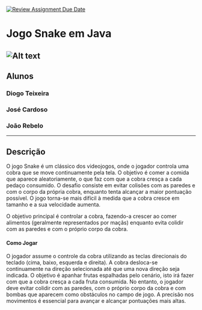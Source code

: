 [![Review Assignment Due Date](https://classroom.github.com/assets/deadline-readme-button-22041afd0340ce965d47ae6ef1cefeee28c7c493a6346c4f15d667ab976d596c.svg)](https://classroom.github.com/a/UfPX3NkQ)

# Jogo Snake em Java
![Alt text](https://i0.wp.com/tilcode.blog/wp-content/uploads/2019/04/Screen-Shot-2019-04-28-at-17.51.16.png?w=998&ssl=1)
----------------------------------------------------------------------------------------
## Alunos

### Diogo Teixeira
### José Cardoso
### João Rebelo

----------------------------------------------------------------------------------------
## Descrição

O jogo Snake é um clássico dos videojogos, onde o jogador controla uma cobra que se move continuamente pela tela. O objetivo é comer a comida que aparece aleatoriamente, o que faz com que a cobra cresça a cada pedaço consumido. O desafio consiste em evitar colisões com as paredes e com o corpo da própria cobra, enquanto tenta alcançar a maior pontuação possível. O jogo torna-se mais difícil à medida que a cobra cresce em tamanho e a sua velocidade aumenta.

O objetivo principal é controlar a cobra, fazendo-a crescer ao comer alimentos (geralmente representados por maçãs) enquanto evita colidir com as paredes e com o próprio corpo da cobra.
                                                                                  
#### Como Jogar
O jogador assume o controle da cobra utilizando as teclas direcionais do teclado (cima, baixo, esquerda e direita). A cobra desloca-se continuamente na direção selecionada até que uma nova direção seja indicada. O objetivo é apanhar frutas espalhadas pelo cenário, isto irá fazer com que a cobra cresça a cada fruta consumida. No entanto, o jogador deve evitar colidir com as paredes, com o próprio corpo da cobra e com bombas que aparecem como obstáculos no campo de jogo. A precisão nos movimentos é essencial para avançar e alcançar pontuações mais altas.
